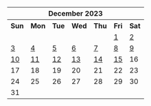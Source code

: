 <table align="center" border="0" cellpadding="0" cellspacing="0" class="month">
 <tr>
  <th class="month" colspan="7">
   December 2023
  </th>
 </tr>
 <tr>
  <th class="sun">
   Sun
  </th>
  <th class="mon">
   Mon
  </th>
  <th class="tue">
   Tue
  </th>
  <th class="wed">
   Wed
  </th>
  <th class="thu">
   Thu
  </th>
  <th class="fri">
   Fri
  </th>
  <th class="sat">
   Sat
  </th>
 </tr>
 <tr>
  <td class="noday">
  </td>
  <td class="noday">
  </td>
  <td class="noday">
  </td>
  <td class="noday">
  </td>
  <td class="noday">
  </td>
  <td class="fri">
   <a href="20231201.py">
    1
   </a>
  </td>
  <td class="sat">
   <a href="20231202.py">
    2
   </a>
  </td>
 </tr>
 <tr>
  <td class="sun">
   <a href="20231203.py">
    3
   </a>
  </td>
  <td class="mon">
   <a href="20231204.py">
    4
   </a>
  </td>
  <td class="tue">
   <a href="20231205.py">
    5
   </a>
  </td>
  <td class="wed">
   <a href="20231206.py">
    6
   </a>
  </td>
  <td class="thu">
   <a href="20231207.py">
    7
   </a>
  </td>
  <td class="fri">
   <a href="20231208.py">
    8
   </a>
  </td>
  <td class="sat">
   <a href="20231209.py">
    9
   </a>
  </td>
 </tr>
 <tr>
  <td class="sun">
   <a href="20231210.py">
    10
   </a>
  </td>
  <td class="mon">
   <a href="20231211.py">
    11
   </a>
  </td>
  <td class="tue">
   <a href="20231212.py">
    12
   </a>
  </td>
  <td class="wed">
   <a href="20231213.py">
    13
   </a>
  </td>
  <td class="thu">
   <a href="20231214.py">
    14
   </a>
  </td>
  <td class="fri">
   <a href="20231215.py">
    15
   </a>
  </td>
  <td class="sat">
   16
  </td>
 </tr>
 <tr>
  <td class="sun">
   17
  </td>
  <td class="mon">
   18
  </td>
  <td class="tue">
   19
  </td>
  <td class="wed">
   20
  </td>
  <td class="thu">
   21
  </td>
  <td class="fri">
   22
  </td>
  <td class="sat">
   23
  </td>
 </tr>
 <tr>
  <td class="sun">
   24
  </td>
  <td class="mon">
   25
  </td>
  <td class="tue">
   26
  </td>
  <td class="wed">
   27
  </td>
  <td class="thu">
   28
  </td>
  <td class="fri">
   29
  </td>
  <td class="sat">
   30
  </td>
 </tr>
 <tr>
  <td class="sun">
   31
  </td>
  <td class="noday">
  </td>
  <td class="noday">
  </td>
  <td class="noday">
  </td>
  <td class="noday">
  </td>
  <td class="noday">
  </td>
  <td class="noday">
  </td>
 </tr>
</table>
